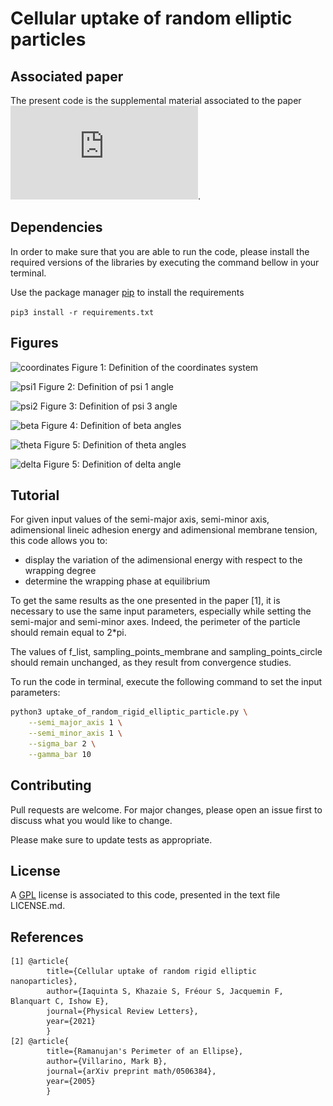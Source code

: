 # Cellular uptake of random elliptic particles

## Associated paper
The present code is the supplemental material associated to the paper ![1](https://github.com/SarahIaquinta/uptake_of_random_rigid_elliptic_particle/blob/main/Cellular_uptake_of_rigid_elliptic_random_nanoparticles.pdf). 

## Dependencies
In order to make sure that you are able to run the code, please install the required versions of the libraries by executing the command bellow in your terminal.

Use the package manager [pip](https://pip.pypa.io/en/stable/) to install the requirements

```pip3 install -r requirements.txt```

## Figures

![coordinates](https://github.com/SarahIaquinta/uptake_of_random_rigid_elliptic_particle/blob/main/fig_psi_article.png)
Figure 1: Definition of the coordinates system

![psi1](https://github.com/SarahIaquinta/uptake_of_random_rigid_elliptic_particle/blob/main/fig_psi1.png)
Figure 2: Definition of psi 1 angle

![psi2](https://github.com/SarahIaquinta/uptake_of_random_rigid_elliptic_particle/blob/main/fig_psi3.png)
Figure 3: Definition of psi 3 angle

![beta](http://github.com/SarahIaquinta/uptake_of_random_rigid_elliptic_particle/blob/main/fig_beta.png)
Figure 4: Definition of beta angles

![theta](https://github.com/SarahIaquinta/uptake_of_random_rigid_elliptic_particle/blob/main/fig.png)
Figure 5: Definition of theta angles

![delta](https://github.com/SarahIaquinta/uptake_of_random_rigid_elliptic_particle/blob/main/fig_delta.png)
Figure 5: Definition of delta angle

## Tutorial
For given input values of the semi-major axis, semi-minor axis, adimensional lineic adhesion energy and adimensional membrane tension, this code allows you to:
- display the variation of the adimensional energy with respect to the wrapping degree
- determine the wrapping phase at equilibrium

To get the same results as the one presented in the paper [1], it is necessary to use the same input parameters, especially while setting the semi-major and semi-minor axes. Indeed, the perimeter of the particle should remain equal to 2*pi.

The values of f_list, sampling_points_membrane and sampling_points_circle should remain unchanged, as they result from convergence studies. 


To run the code in terminal, execute the following command to set the input parameters:

```sh
python3 uptake_of_random_rigid_elliptic_particle.py \
    --semi_major_axis 1 \
    --semi_minor_axis 1 \
    --sigma_bar 2 \
    --gamma_bar 10 
```

## Contributing
Pull requests are welcome. For major changes, please open an issue first to discuss what you would like to change.

Please make sure to update tests as appropriate.

## License
A [GPL](https://tldrlegal.com/license/bsd-3-clause-license-(revised)) license is associated to this code, presented in the text file LICENSE.md.

## References
```
[1] @article{
        title={Cellular uptake of random rigid elliptic nanoparticles},
        author={Iaquinta S, Khazaie S, Fréour S, Jacquemin F, Blanquart C, Ishow E},
        journal={Physical Review Letters},
        year={2021}
        }
[2] @article{
        title={Ramanujan's Perimeter of an Ellipse},
        author={Villarino, Mark B},
        journal={arXiv preprint math/0506384},
        year={2005}
        }
```
